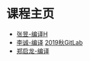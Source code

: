 # 课程主页
- [张昱-编译H](http://staff.ustc.edu.cn/~yuzhang/compiler/)
- [李诚-编译](http://staff.ustc.edu.cn/~chengli7/courses/compiler18/) [2019秋GitLab](http://210.45.114.30/gbxu/notice_board/issues/1)
- [郑启龙-编译](http://staff.ustc.edu.cn/~qlzheng/compiler/)
